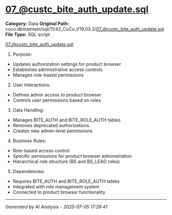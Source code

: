 # 07_@custc_bite_auth_update.sql

**Category:** Data
**Original Path:** cuco.dbmaintain/sql/11/43_CuCo_V19.03.2/07_@custc_bite_auth_update.sql
**File Type:** SQL script

07_@custc_bite_auth_update.sql
1. Purpose:
- Updates authorization settings for product browser
- Establishes administrative access controls
- Manages role-based permissions

2. User Interactions:
- Defines admin access to product browser
- Controls user permissions based on roles

3. Data Handling:
- Manages BITE_AUTH and BITE_ROLE_AUTH tables
- Removes deprecated authorizations
- Creates new admin-level permissions

4. Business Rules:
- Role-based access control
- Specific permissions for product browser administration
- Hierarchical role structure (BS and BS_LEAD roles)

5. Dependencies:
- Requires BITE_AUTH and BITE_ROLE_AUTH tables
- Integrated with role management system
- Connected to product browser functionality

---
*Generated by AI Analysis - 2025-07-05 17:26:41*
